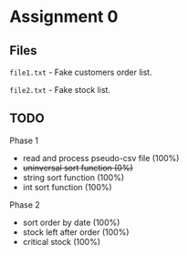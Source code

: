 # Assignment 0

## Files

`file1.txt` - Fake customers order list.

`file2.txt` - Fake stock list.

## TODO

Phase 1

- read and process pseudo-csv file (100%)
- ~~uninversal sort function (0%)~~ 
- string sort function (100%)
- int sort function (100%)

Phase 2

- sort order by date (100%)
- stock left after order (100%)
- critical stock (100%)
